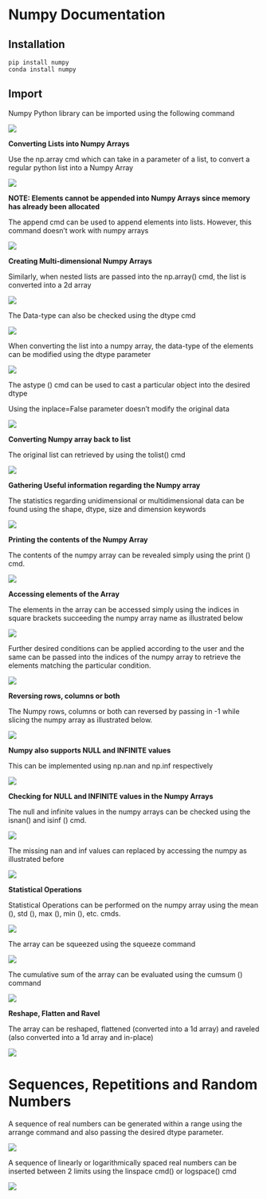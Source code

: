 Numpy Documentation
===================

Installation
------------

~~~~~~~~~~~~~~~~~~~~~~~~~~~~~~~~~~~~~~~~~~~~~~~~~~~~~~~~~~~~~~~~~~~~~~~~~~~~~~~~
pip install numpy
conda install numpy
~~~~~~~~~~~~~~~~~~~~~~~~~~~~~~~~~~~~~~~~~~~~~~~~~~~~~~~~~~~~~~~~~~~~~~~~~~~~~~~~

Import
------

Numpy Python library can be imported using the following command

![](media/e41457a352f29994539afd081302d5b3.png)

**Converting Lists into Numpy Arrays**

Use the np.array cmd which can take in a parameter of a list, to convert a
regular python list into a Numpy Array

![](media/0b4e830a9709de2c46c9e9e523ff6268.png)

**NOTE: Elements cannot be appended into Numpy Arrays since memory has already
been allocated**

The append cmd can be used to append elements into lists. However, this command
doesn’t work with numpy arrays

![](media/e9baf1109dadb7624b18beb3154721c1.png)

**Creating Multi-dimensional Numpy Arrays**

Similarly, when nested lists are passed into the np.array() cmd, the list is
converted into a 2d array

![](media/f94d569021e430c7269a3a4db29e2c0c.png)

The Data-type can also be checked using the dtype cmd

![](media/8cd18b232c47a819362cc9b018afcc79.png)

When converting the list into a numpy array, the data-type of the elements can
be modified using the dtype parameter

![](media/1bf9b101661e4045b07970ae156f5561.png)

The astype () cmd can be used to cast a particular object into the desired dtype

Using the inplace=False parameter doesn’t modify the original data

![](media/fc20153aafb8a05544e92604c5996743.png)

**Converting Numpy array back to list**

The original list can retrieved by using the tolist() cmd

![](media/dce99d6f893a9a59814defa65cda9e90.png)

**Gathering Useful information regarding the Numpy array**

The statistics regarding unidimensional or multidimensional data can be found
using the shape, dtype, size and dimension keywords

![](media/975b4f66ee3b90401ff402bd72c0c7f1.png)

**Printing the contents of the Numpy Array**

The contents of the numpy array can be revealed simply using the print () cmd.

![](media/3b270759f7965f6c5cd09956e0e8d1fd.png)

**Accessing elements of the Array**

The elements in the array can be accessed simply using the indices in square
brackets succeeding the numpy array name as illustrated below

![](media/407cf763eb37d24a06daf32ef124b0f6.png)

Further desired conditions can be applied according to the user and the same can
be passed into the indices of the numpy array to retrieve the elements matching
the particular condition.

![](media/b68cba0f6e277e5b5d15c8e553d59bec.png)

**Reversing rows, columns or both**

The Numpy rows, columns or both can reversed by passing in -1 while slicing the
numpy array as illustrated below.

![](media/f740ff84a5ab612e0130115cad52c199.png)

**Numpy also supports NULL and INFINITE values**

This can be implemented using np.nan and np.inf respectively

![](media/c2c4dc8da4cff49c1305c762ad123650.png)

**Checking for NULL and INFINITE values in the Numpy Arrays**

The null and infinite values in the numpy arrays can be checked using the
isnan() and isinf () cmd.

![](media/9ab44d61d854cc9e6098f91723862217.png)

The missing nan and inf values can replaced by accessing the numpy as
illustrated before

![](media/9483fe76a29bc59d302bcacef9573d57.png)

**Statistical Operations**

Statistical Operations can be performed on the numpy array using the mean (),
std (), max (), min (), etc. cmds.

![](media/87c6e46acc54f3feb935830f74495851.png)

The array can be squeezed using the squeeze command

![](media/fe4280fc58b47dd67987a1fc7af6c63f.png)

The cumulative sum of the array can be evaluated using the cumsum () command

![](media/db17274ba72d6d1f8917ebc8fbddbad5.png)

**Reshape, Flatten and Ravel**

The array can be reshaped, flattened (converted into a 1d array) and raveled
(also converted into a 1d array and in-place)

![](media/50979dc06c375d40a97b8e532d36ac47.png)

Sequences, Repetitions and Random Numbers
=========================================

A sequence of real numbers can be generated within a range using the arrange
command and also passing the desired dtype parameter.

![](media/0a77622ad75fe1c33a1a9d60fe626ee1.png)

A sequence of linearly or logarithmically spaced real numbers can be inserted
between 2 limits using the linspace cmd() or logspace() cmd

![](media/626d6065496a9212fd3f925f3d7d812f.png)
